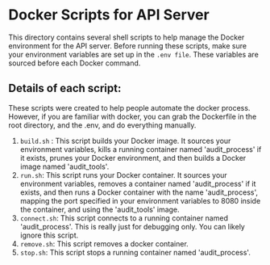 # Docker Scripts for API Server

This directory contains several shell scripts to help manage the Docker environment for the API server. Before running these scripts, make sure your environment variables are set up in the `.env file`. These variables are sourced before each Docker command.
## Details of each script:
These scripts were created to help people automate the docker process. However, if you are familiar with docker, you can grab the Dockerfile in the root directory, and the .env, and do everything manually.

1. `build.sh` : This script builds your Docker image. It sources your environment variables, kills a running container named 'audit_process' if it exists, prunes your Docker environment, and then builds a Docker image named 'audit_tools'.
2. `run.sh`: This script runs your Docker container. It sources your environment variables, removes a container named 'audit_process' if it exists, and then runs a Docker container with the name 'audit_process', mapping the port specified in your environment variables to 8080 inside the container, and using the 'audit_tools' image.
3. `connect.sh`: This script connects to a running container named 'audit_process'. This is really just for debugging only. You can likely ignore this script.
4. `remove.sh`: This script removes a docker container.
5. `stop.sh`: This script stops a running container named 'audit_process'.
